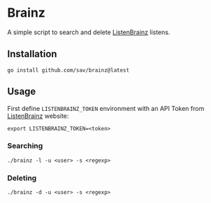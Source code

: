 # Brainz

A simple script to search and delete [ListenBrainz](https://listenbrainz.org) listens.

## Installation

```
go install github.com/sav/brainz@latest
```

## Usage

First define `LISTENBRAINZ_TOKEN` environment with an API Token from [ListenBrainz](https://listenbrainz.org) website:

```
export LISTENBRAINZ_TOKEN=<token>
```

### Searching

```
./brainz -l -u <user> -s <regexp>
```

### Deleting

```
./brainz -d -u <user> -s <regexp>
```
